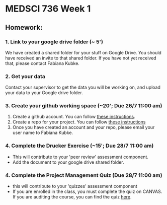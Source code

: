 # MEDSCI 736 Week 1

## Homework:

### 1. Link to your google drive folder (~ 5')
We have created a shared folder for your stuff on Google Drive. You should have received an invite to that shared folder. If you have not yet received that, please contact Fabiana Kubke. 

### 2. Get your data
Contact your supervisor to get the data you will be working on, and upload your data to your Google drive folder. 

### 3. Create your github working space (~20'; Due 26/7 11:00 am)

 1. Create a github account. You can follow [these instructions](https://help.github.com/articles/signing-up-for-a-new-github-account/). 
 2. Create a repo for your project. You can follow [these instructions](https://help.github.com/articles/create-a-repo/)
 3. Once you have created an account and your repo, please email your user name to Fabiana Kubke.

###  4. Complete the Drucker Exercise (~15'; Due 28/7 11:00 am)
- This will contribute to your 'peer review' assessment component. 
- Add the document to your google drive shared folder.

### 4. Complete the Project Management Quiz (Due 28/7 11:00 am)
- this will contribute to your 'quizzes' assessment component
- If you are enrolled in the class, you must complete the quiz on CANVAS. If you are auditing the course, you can find the quiz [here](https://github.com/digital-skills-for-researchers/coursebook/blob/gh-pages/modules/project-management/activities/project-management-quiz.md). 



